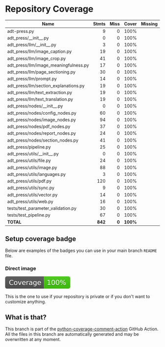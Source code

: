 # Repository Coverage



| Name                                    |    Stmts |     Miss |    Cover |   Missing |
|---------------------------------------- | -------: | -------: | -------: | --------: |
| adt-press.py                            |        9 |        0 |     100% |           |
| adt\_press/\_\_init\_\_.py              |        0 |        0 |     100% |           |
| adt\_press/llm/\_\_init\_\_.py          |        3 |        0 |     100% |           |
| adt\_press/llm/image\_caption.py        |       19 |        0 |     100% |           |
| adt\_press/llm/image\_crop.py           |       41 |        0 |     100% |           |
| adt\_press/llm/image\_meaningfulness.py |       17 |        0 |     100% |           |
| adt\_press/llm/page\_sectioning.py      |       30 |        0 |     100% |           |
| adt\_press/llm/prompt.py                |       14 |        0 |     100% |           |
| adt\_press/llm/section\_explanations.py |       19 |        0 |     100% |           |
| adt\_press/llm/text\_extraction.py      |       19 |        0 |     100% |           |
| adt\_press/llm/text\_translation.py     |       19 |        0 |     100% |           |
| adt\_press/nodes/\_\_init\_\_.py        |        0 |        0 |     100% |           |
| adt\_press/nodes/config\_nodes.py       |       60 |        0 |     100% |           |
| adt\_press/nodes/image\_nodes.py        |       94 |        0 |     100% |           |
| adt\_press/nodes/pdf\_nodes.py          |       37 |        0 |     100% |           |
| adt\_press/nodes/report\_nodes.py       |       24 |        0 |     100% |           |
| adt\_press/nodes/section\_nodes.py      |       41 |        0 |     100% |           |
| adt\_press/pipeline.py                  |       25 |        0 |     100% |           |
| adt\_press/utils/\_\_init\_\_.py        |        0 |        0 |     100% |           |
| adt\_press/utils/file.py                |       24 |        0 |     100% |           |
| adt\_press/utils/image.py               |       88 |        0 |     100% |           |
| adt\_press/utils/languages.py           |        3 |        0 |     100% |           |
| adt\_press/utils/pdf.py                 |      120 |        0 |     100% |           |
| adt\_press/utils/sync.py                |        9 |        0 |     100% |           |
| adt\_press/utils/vector.py              |       14 |        0 |     100% |           |
| adt\_press/utils/web.py                 |       16 |        0 |     100% |           |
| tests/test\_parameter\_validation.py    |       30 |        0 |     100% |           |
| tests/test\_pipeline.py                 |       67 |        0 |     100% |           |
|                               **TOTAL** |  **842** |    **0** | **100%** |           |


## Setup coverage badge

Below are examples of the badges you can use in your main branch `README` file.

### Direct image

[![Coverage badge](https://github.com/unicef/adt-press/raw/python-coverage-comment-action-data/badge.svg)](https://github.com/unicef/adt-press/tree/python-coverage-comment-action-data)

This is the one to use if your repository is private or if you don't want to customize anything.



## What is that?

This branch is part of the
[python-coverage-comment-action](https://github.com/marketplace/actions/python-coverage-comment)
GitHub Action. All the files in this branch are automatically generated and may be
overwritten at any moment.